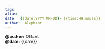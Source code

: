 ```yaml
---
tags:  
alias:  
date:  {{date:YYYY-MM-DD}} {{time:HH:mm:ss}} 
author:  Alephant
---
```


**@author:** Olifant  
**@date:** {{date}}